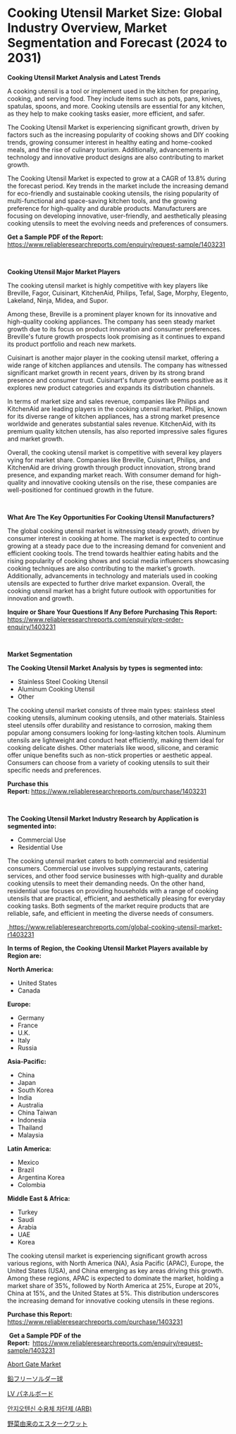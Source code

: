 <p><h1>Cooking Utensil Market Size: Global Industry Overview, Market Segmentation and Forecast (2024 to 2031)</h1></p><p><strong>Cooking Utensil Market Analysis and Latest Trends</strong></p>
<p><p>A cooking utensil is a tool or implement used in the kitchen for preparing, cooking, and serving food. They include items such as pots, pans, knives, spatulas, spoons, and more. Cooking utensils are essential for any kitchen, as they help to make cooking tasks easier, more efficient, and safer.</p><p>The Cooking Utensil Market is experiencing significant growth, driven by factors such as the increasing popularity of cooking shows and DIY cooking trends, growing consumer interest in healthy eating and home-cooked meals, and the rise of culinary tourism. Additionally, advancements in technology and innovative product designs are also contributing to market growth.</p><p>The Cooking Utensil Market is expected to grow at a CAGR of 13.8% during the forecast period. Key trends in the market include the increasing demand for eco-friendly and sustainable cooking utensils, the rising popularity of multi-functional and space-saving kitchen tools, and the growing preference for high-quality and durable products. Manufacturers are focusing on developing innovative, user-friendly, and aesthetically pleasing cooking utensils to meet the evolving needs and preferences of consumers.</p></p>
<p><strong>Get a Sample PDF of the Report:&nbsp;</strong> <a href="https://www.reliableresearchreports.com/enquiry/request-sample/1403231">https://www.reliableresearchreports.com/enquiry/request-sample/1403231</a></p>
<p>&nbsp;</p>
<p><strong>Cooking Utensil Major Market Players</strong></p>
<p><p>The cooking utensil market is highly competitive with key players like Breville, Fagor, Cuisinart, KitchenAid, Philips, Tefal, Sage, Morphy, Elegento, Lakeland, Ninja, Midea, and Supor.</p><p>Among these, Breville is a prominent player known for its innovative and high-quality cooking appliances. The company has seen steady market growth due to its focus on product innovation and consumer preferences. Breville's future growth prospects look promising as it continues to expand its product portfolio and reach new markets.</p><p>Cuisinart is another major player in the cooking utensil market, offering a wide range of kitchen appliances and utensils. The company has witnessed significant market growth in recent years, driven by its strong brand presence and consumer trust. Cuisinart's future growth seems positive as it explores new product categories and expands its distribution channels.</p><p>In terms of market size and sales revenue, companies like Philips and KitchenAid are leading players in the cooking utensil market. Philips, known for its diverse range of kitchen appliances, has a strong market presence worldwide and generates substantial sales revenue. KitchenAid, with its premium quality kitchen utensils, has also reported impressive sales figures and market growth.</p><p>Overall, the cooking utensil market is competitive with several key players vying for market share. Companies like Breville, Cuisinart, Philips, and KitchenAid are driving growth through product innovation, strong brand presence, and expanding market reach. With consumer demand for high-quality and innovative cooking utensils on the rise, these companies are well-positioned for continued growth in the future.</p></p>
<p>&nbsp;</p>
<p><strong>What Are The Key Opportunities For Cooking Utensil Manufacturers?</strong></p>
<p><p>The global cooking utensil market is witnessing steady growth, driven by consumer interest in cooking at home. The market is expected to continue growing at a steady pace due to the increasing demand for convenient and efficient cooking tools. The trend towards healthier eating habits and the rising popularity of cooking shows and social media influencers showcasing cooking techniques are also contributing to the market's growth. Additionally, advancements in technology and materials used in cooking utensils are expected to further drive market expansion. Overall, the cooking utensil market has a bright future outlook with opportunities for innovation and growth.</p></p>
<p><strong>Inquire or Share Your Questions If Any Before Purchasing This Report:</strong> <a href="https://www.reliableresearchreports.com/enquiry/pre-order-enquiry/1403231">https://www.reliableresearchreports.com/enquiry/pre-order-enquiry/1403231</a></p>
<p>&nbsp;</p>
<p><strong>Market Segmentation</strong></p>
<p><strong>The Cooking Utensil Market Analysis by types is segmented into:</strong></p>
<p><ul><li>Stainless Steel Cooking Utensil</li><li>Aluminum Cooking Utensil</li><li>Other</li></ul></p>
<p><p>The cooking utensil market consists of three main types: stainless steel cooking utensils, aluminum cooking utensils, and other materials. Stainless steel utensils offer durability and resistance to corrosion, making them popular among consumers looking for long-lasting kitchen tools. Aluminum utensils are lightweight and conduct heat efficiently, making them ideal for cooking delicate dishes. Other materials like wood, silicone, and ceramic offer unique benefits such as non-stick properties or aesthetic appeal. Consumers can choose from a variety of cooking utensils to suit their specific needs and preferences.</p></p>
<p><strong>Purchase this Report:&nbsp;</strong><a href="https://www.reliableresearchreports.com/purchase/1403231">https://www.reliableresearchreports.com/purchase/1403231</a></p>
<p>&nbsp;</p>
<p><strong>The Cooking Utensil Market Industry Research by Application is segmented into:</strong></p>
<p><ul><li>Commercial Use</li><li>Residential Use</li></ul></p>
<p><p>The cooking utensil market caters to both commercial and residential consumers. Commercial use involves supplying restaurants, catering services, and other food service businesses with high-quality and durable cooking utensils to meet their demanding needs. On the other hand, residential use focuses on providing households with a range of cooking utensils that are practical, efficient, and aesthetically pleasing for everyday cooking tasks. Both segments of the market require products that are reliable, safe, and efficient in meeting the diverse needs of consumers.</p></p>
<p><a href="https://www.reliableresearchreports.com/global-cooking-utensil-market-r1403231">&nbsp;https://www.reliableresearchreports.com/global-cooking-utensil-market-r1403231</a></p>
<p><strong>In terms of Region, the Cooking Utensil Market Players available by Region are:</strong></p>
<p>
    <p> <strong> North America: </strong>
        <ul>
            <li>United States</li>
            <li>Canada</li>
        </ul>
        </p> 
    <p> <strong> Europe: </strong>
        <ul>
            <li>Germany</li>
            <li>France</li>
            <li>U.K.</li>
            <li>Italy</li>
            <li>Russia</li>
        </ul>
        </p> 
    <p> <strong> Asia-Pacific: </strong>
        <ul>
            <li>China</li>
            <li>Japan</li>
            <li>South Korea</li>
            <li>India</li>
            <li>Australia</li>
            <li>China Taiwan</li>
            <li>Indonesia</li>
            <li>Thailand</li>
            <li>Malaysia</li>
        </ul>
        </p> 
    <p> <strong> Latin America: </strong>
        <ul>
            <li>Mexico</li>
            <li>Brazil</li>
            <li>Argentina Korea</li>
            <li>Colombia</li>
        </ul>
        </p> 
    <p> <strong> Middle East & Africa: </strong>
        <ul>
            <li>Turkey</li>
            <li>Saudi</li>
            <li>Arabia</li>
            <li>UAE</li>
            <li>Korea</li>
        </ul>
    </p>
    </p>
<p><p>The cooking utensil market is experiencing significant growth across various regions, with North America (NA), Asia Pacific (APAC), Europe, the United States (USA), and China emerging as key areas driving this growth. Among these regions, APAC is expected to dominate the market, holding a market share of 35%, followed by North America at 25%, Europe at 20%, China at 15%, and the United States at 5%. This distribution underscores the increasing demand for innovative cooking utensils in these regions.</p></p>
<p><strong>Purchase this Report: </strong><a href="https://www.reliableresearchreports.com/purchase/1403231">https://www.reliableresearchreports.com/purchase/1403231</a></p>
<p>&nbsp;<strong>Get a Sample PDF of the Report:&nbsp;&nbsp;</strong><a href="https://www.reliableresearchreports.com/enquiry/request-sample/1403231">https://www.reliableresearchreports.com/enquiry/request-sample/1403231</a></p>
<p><strong></strong></p>
<p><p><a href="https://github.com/zcbxbnir25/Market-Research-Report-List-1/blob/main/abort-gate-market.md">Abort Gate Market</a></p><p><a href="https://medium.com/@logaolloway76845/%E9%89%9B%E3%83%95%E3%83%AA%E3%83%BC%E3%81%AF%E3%82%93%E3%81%A0%E7%90%83%E5%B8%82%E5%A0%B4-%E7%AB%B6%E4%BA%89%E5%88%86%E6%9E%90-%E5%B8%82%E5%A0%B4%E3%83%88%E3%83%AC%E3%83%B3%E3%83%89-2031%E5%B9%B4%E3%81%BE%E3%81%A7%E3%81%AE%E4%BA%88%E6%B8%AC-4b905b48ad5c">鉛フリーソルダー球</a></p><p><a href="https://github.com/AylinBeier/Market-Research-Report-List-1/blob/main/1014917114266.md">LV パネルボード</a></p><p><a href="https://github.com/akzkkws047661437/Market-Research-Report-List-2/blob/main/8699252107938.md">안지오텐신 수용체 차단제 (ARB)</a></p><p><a href="https://medium.com/@botello1manuel/%E9%87%8E%E8%8F%9C%E7%94%B1%E6%9D%A5%E3%81%AE%E3%82%A8%E3%82%B9%E3%83%86%E3%83%AB%E3%82%AF%E3%82%A2%E3%83%83%E3%83%88%E5%B8%82%E5%A0%B4%E3%81%AE%E3%83%88%E3%83%AC%E3%83%B3%E3%83%89%E3%81%A8%E5%B8%82%E5%A0%B4%E5%88%86%E6%9E%90%E3%81%AF-2024%E5%B9%B4%E3%81%8B%E3%82%892031%E5%B9%B4%E3%81%BE%E3%81%A7%E3%81%AE%E6%9C%9F%E9%96%93%E3%81%AB%E4%BA%88%E6%B8%AC%E3%81%95%E3%82%8C%E3%81%A6%E3%81%84%E3%81%BE%E3%81%99-a0db3e4597c0">野菜由来のエスタークワット</a></p></p>